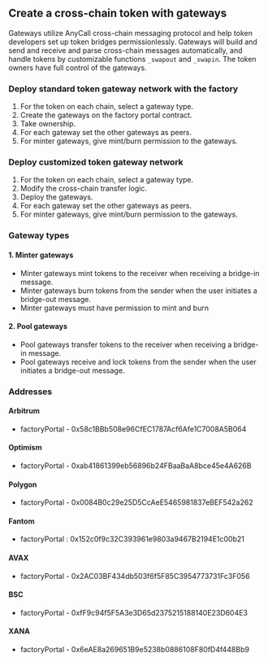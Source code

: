 ## Create a cross-chain token with gateways
Gateways utilize AnyCall cross-chain messaging protocol and help token developers set up token bridges permissionlessly. Gateways will build and send and receive and parse cross-chain messages automatically, and handle tokens by customizable functions `_swapout` and `_swapin`. The token owners have full control of the gateways.

### Deploy standard token gateway network with the factory
1. For the token on each chain, select a gateway type.
2. Create the gateways on the factory portal contract.
3. Take ownership.
4. For each gateway set the other gateways as peers.
5. For minter gateways, give mint/burn permission to the gateways.

### Deploy customized token gateway network
1. For the token on each chain, select a gateway type.
2. Modify the cross-chain transfer logic.
3. Deploy the gateways.
4. For each gateway set the other gateways as peers.
5. For minter gateways, give mint/burn permission to the gateways.

### Gateway types
#### 1. Minter gateways
- Minter gateways mint tokens to the receiver when receiving a bridge-in message.
- Minter gateways burn tokens from the sender when the user initiates a bridge-out message.
- Minter gateways must have permission to mint and burn
#### 2. Pool gateways
- Pool gateways transfer tokens to the receiver when receiving a bridge-in message.
- Pool gateways receive and lock tokens from the sender when the user initiates a bridge-out message.

### Addresses
#### Arbitrum
- factoryPortal - 0x58c1BBb508e96CfEC1787Acf6Afe1C7008A5B064

#### Optimism
- factoryPortal - 0xab41861399eb56896b24FBaaBaA8bce45e4A626B

#### Polygon
- factoryPortal - 0x0084B0c29e25D5CcAeE5465981837eBEF542a262

#### Fantom
- factoryPortal : 0x152c0f9c32C393961e9803a9467B2194E1c00b21

#### AVAX
- factoryPortal - 0x2AC03BF434db503f6f5F85C3954773731Fc3F056

#### BSC
- factoryPortal - 0xfF9c94f5F5A3e3D65d2375215188140E23D604E3

#### XANA
- factoryPortal - 0x6eAE8a269651B9e5238b0886108F80fD4f448Bb9